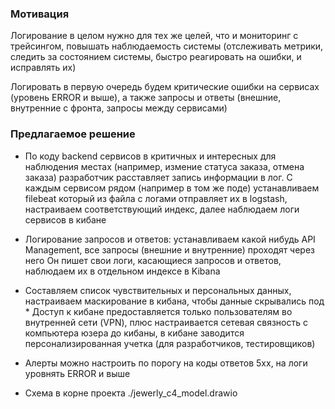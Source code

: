 ### Мотивация

Логирование в целом нужно для тех же целей, что и мониторинг с трейсингом, повышать наблюдаемость системы
(отслеживать метрики, следить за состоянием системы, быстро реагировать на ошибки, и исправлять их)

Логировать в первую очередь будем критические ошибки на сервисах (уровень ERROR и выше), а также запросы и ответы
(внешние, внутренние с фронта, запросы между сервисами)

### Предлагаемое решение
- По коду backend сервисов в критичных и интересных для наблюдения местах (например, измение статуса заказа, отмена заказа)
разработчик расставляет запись информации в лог. С каждым сервисом рядом (например в том же поде) устанавливаем filebeat
который из файла с логами отправляет их в logstash, настраиваем соответствующий индекс, далее наблюдаем логи сервисов в кибане

- Логирование запросов и ответов: устанавливаем какой нибудь API Management, все запросы (внешние и внутренние) проходят через него
Он пишет свои логи, касающиеся запросов и ответов, наблюдаем их в отдельном индексе в Kibana

- Составляем список чувствительных и персональных данных, настраиваем маскирование в кибана, чтобы данные скрывались под *
Доступ к кибане предоставляется только пользователям во внутренней сети (VPN), плюс настраивается сетевая связность с компьютера юзера
до кибаны, в кибане заводится персонализированная учетка (для разработчиков, тестировщиков)

- Алерты можно настроить по порогу на коды ответов 5хх, на логи уровнять ERROR и выше

- Схема в корне проекта ./jewerly_c4_model.drawio

